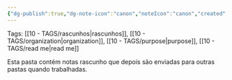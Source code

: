 ```yaml
---
{"dg-publish":true,"dg-note-icon":"canon","noteIcon":"canon","created":"2025-10-15T17:58:11.488+01:00","updated":"2025-10-21T15:13:00.507+01:00","permalink":"/03-rough-notes-fleeting-zettel/0-read-me-rough-notes/","dgPassFrontmatter":true}
---
```


Tags: [[10 - TAGS/rascunhos\|rascunhos]], [[10 - TAGS/organization\|organization]], [[10 - TAGS/purpose\|purpose]], [[10 - TAGS/read me\|read me]]

Esta pasta contém notas rascunho que depois são enviadas para outras pastas quando trabalhadas.
